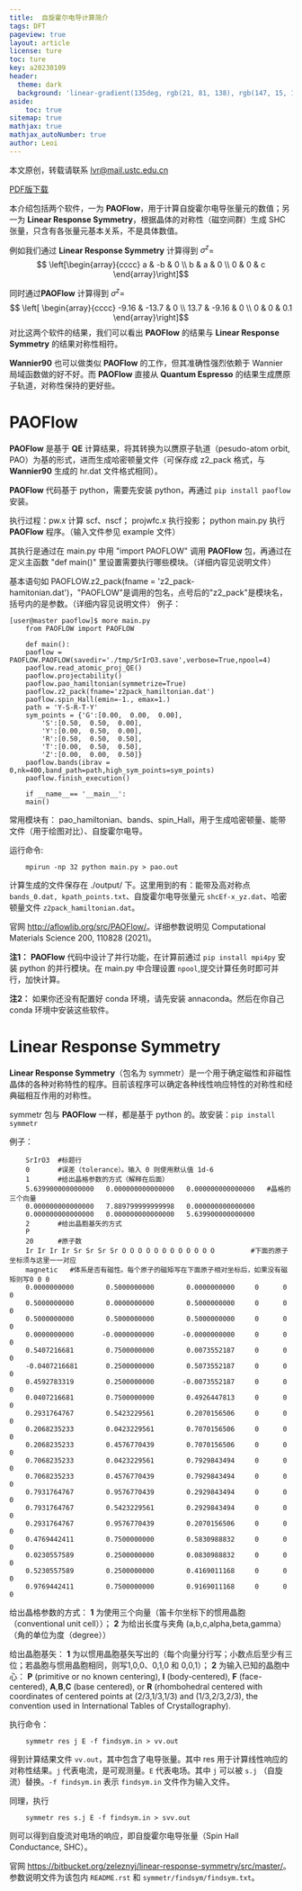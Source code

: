 ```yaml
---
title:  自旋霍尔电导计算简介
tags: DFT
pageview: true
layout: article
license: ture
toc: ture
key: a20230109
header:
  theme: dark
  background: 'linear-gradient(135deg, rgb(21, 81, 138), rgb(147, 15, 139))'
aside:
    toc: true
sitemap: true
mathjax: true
mathjax_autoNumber: true
author: Leoi
---
```

本文原创，转载请联系 lvr@mail.ustc.edu.cn

[PDF版下载](https://leoijeon.github.io/assets/自旋霍尔电导计算简介.pdf)

本介绍包括两个软件，一为 **PAOFlow**，用于计算自旋霍尔电导张量元的数值；另一为 **Linear Response Symmetry**，根据晶体的对称性（磁空间群）生成 SHC 张量，只含有各张量元基本关系，不是具体数值。

例如我们通过 **Linear Response Symmetry** 计算得到 $\sigma^z$=
$$
\left[\begin{array}{cccc}
     a & -b & 0 \\
     b &  a & 0  \\
     0 &  0 & c
\end{array}\right]$$

同时通过**PAOFlow** 计算得到 $\sigma^z$=
   $$ \left[ \begin{array}{cccc}
        -9.16 & -13.7 & 0 \\
        13.7 & -9.16 & 0  \\
        0 & 0 & 0.1
    \end{array}\right]$$ 对比这两个软件的结果，我们可以看出 **PAOFlow** 的结果与 **Linear Response Symmetry** 的结果对称性相符。

**Wannier90** 也可以做类似 **PAOFlow** 的工作，但其准确性强烈依赖于 Wannier 局域函数做的好不好。而 **PAOFlow** 直接从 **Quantum Espresso** 的结果生成赝原子轨道，对称性保持的更好些。

# **PAOFlow**

**PAOFlow** 是基于 **QE** 计算结果，将其转换为以赝原子轨道（pesudo-atom orbit, PAO）为基的形式，进而生成哈密顿量文件（可保存成 z2_pack 格式，与 **Wannier90** 生成的 hr.dat 文件格式相同）。

**PAOFlow** 代码基于 python，需要先安装 python，再通过
`pip install paoflow` 安装。

执行过程：pw.x 计算 scf、nscf； projwfc.x 执行投影； python main.py 执行 **PAOFlow** 程序。（输入文件参见 example 文件）

其执行是通过在 main.py 中用 "import PAOFLOW" 调用 **PAOFlow** 包，再通过在定义主函数 "def main()" 里设置需要执行哪些模块。（详细内容见说明文件）

基本语句如 PAOFLOW.z2_pack(fname = 'z2_pack-hamitonian.dat')，"PAOFLOW"是调用的包名，点号后的"z2_pack"是模块名，括号内的是参数。（详细内容见说明文件） 例子：

    [user@master paoflow]$ more main.py
        from PAOFLOW import PAOFLOW
        
        def main():
        paoflow = PAOFLOW.PAOFLOW(savedir='./tmp/SrIrO3.save',verbose=True,npool=4)
        paoflow.read_atomic_proj_QE()
        paoflow.projectability()
        paoflow.pao_hamiltonian(symmetrize=True)
        paoflow.z2_pack(fname='z2pack_hamiltonian.dat')
        paoflow.spin_Hall(emin=-1., emax=1.)
        path = 'Y-S-R-T-Y'
        sym_points = {'G':[0.00,  0.00,  0.00], 
            'S':[0.50,  0.50,  0.00], 
            'Y':[0.00,  0.50,  0.00],
            'R':[0.50,  0.50,  0.50], 
            'T':[0.00,  0.50,  0.50], 
            'Z':[0.00,  0.00,  0.50]}
        paoflow.bands(ibrav = 0,nk=400,band_path=path,high_sym_points=sym_points)
        paoflow.finish_execution()
        
        if __name__== '__main__':
        main()

常用模块有：
pao_hamiltonian、bands、spin_Hall，用于生成哈密顿量、能带文件（用于绘图对比）、自旋霍尔电导。

运行命令:

        mpirun -np 32 python main.py > pao.out

计算生成的文件保存在 ./output/ 下。这里用到的有：能带及高对称点 `bands_0.dat, kpath_points.txt`、自旋霍尔电导张量元 `shcEf-x_yz.dat`、哈密顿量文件 `z2pack_hamiltonian.dat`。

官网 <http://aflowlib.org/src/PAOFlow/>。详细参数说明见 Computational Materials Science 200, 110828 (2021)。

**注1：** **PAOFlow** 代码中设计了并行功能，在计算前通过 `pip install mpi4py` 安装 python 的并行模块。在 main.py 中合理设置 `npool`,提交计算任务时即可并行，加快计算。

**注2：** 如果你还没有配置好 conda 环境，请先安装 annaconda。然后在你自己 conda 环境中安装这些软件。

#  **Linear Response Symmetry**

**Linear Response Symmetry**（包名为 symmetr）是一个用于确定磁性和非磁性晶体的各种对称特性的程序。目前该程序可以确定各种线性响应特性的对称性和经典磁相互作用的对称性。

symmetr 包与 **PAOFlow** 一样，都是基于 python 的。故安装：`pip install symmetr`

例子：

        SrIrO3  #标题行
        0       #误差（tolerance）。输入 0 则使用默认值 1d-6
        1       #给出晶格参数的方式（解释在后面）
        5.639900000000000   0.000000000000000   0.000000000000000   #晶格的三个向量
        0.000000000000000   7.889799999999998   0.000000000000000
        0.000000000000000   0.000000000000000   5.639900000000000
        2       #给出晶胞基矢的方式
        P       
        20      #原子数
        Ir Ir Ir Ir Sr Sr Sr Sr O O O O O O O O O O O O         #下面的原子坐标须与这里一一对应
        magnetic   #体系是否有磁性。每个原子的磁矩写在下面原子相对坐标后，如果没有磁矩则写0 0 0
        0.0000000000        0.5000000000        0.0000000000     0      0     0
        0.5000000000        0.0000000000        0.5000000000     0      0     0
        0.5000000000        0.5000000000        0.5000000000     0      0     0
        0.0000000000       -0.0000000000       -0.0000000000     0      0     0
        0.5407216681        0.7500000000        0.0073552187     0      0     0
        -0.0407216681       0.2500000000        0.5073552187     0      0     0
        0.4592783319        0.2500000000       -0.0073552187     0      0     0
        0.0407216681        0.7500000000        0.4926447813     0      0     0
        0.2931764767        0.5423229561        0.2070156506     0      0     0
        0.2068235233        0.0423229561        0.7070156506     0      0     0
        0.2068235233        0.4576770439        0.7070156506     0      0     0
        0.7068235233        0.0423229561        0.7929843494     0      0     0
        0.7068235233        0.4576770439        0.7929843494     0      0     0
        0.7931764767        0.9576770439        0.2929843494     0      0     0
        0.7931764767        0.5423229561        0.2929843494     0      0     0
        0.2931764767        0.9576770439        0.2070156506     0      0     0
        0.4769442411        0.7500000000        0.5830988832     0      0     0
        0.0230557589        0.2500000000        0.0830988832     0      0     0
        0.5230557589        0.2500000000        0.4169011168     0      0     0
        0.9769442411        0.7500000000        0.9169011168     0      0     0

给出晶格参数的方式： **1** 为使用三个向量（笛卡尔坐标下的惯用晶胞（conventional unit cell））； **2** 为给出长度与夹角 (a,b,c,alpha,beta,gamma）（角的单位为度（degree））

给出晶胞基矢： **1** 为以惯用晶胞基矢写出的（每个向量分行写；小数点后至少有三位；若晶胞与惯用晶胞相同，则写1,0,0、0,1,0
和 0,0,1）； **2** 为输入已知的晶胞中心： **P** (primitive or no known
centering), **I** (body-centered), **F** (face-centered),
**A**,**B**,**C** (base centered), or **R** (rhombohedral centered with
coordinates of centered points at (2/3,1/3,1/3) and (1/3,2/3,2/3), the
convention used in International Tables of Crystallography).

执行命令：

        symmetr res j E -f findsym.in > vv.out

得到计算结果文件 `vv.out`，其中包含了电导张量。其中 res 用于计算线性响应的对称性结果。`j` 代表电流，是可观测量。`E` 代表电场。其中 `j` 可以被 `s.j` （自旋流）替换。`-f findsym.in` 表示 `findsym.in` 文件作为输入文件。

同理，执行

        symmetr res s.j E -f findsym.in > svv.out

则可以得到自旋流对电场的响应，即自旋霍尔电导张量（Spin Hall Conductance, SHC）。

官网 <https://bitbucket.org/zeleznyj/linear-response-symmetry/src/master/>。参数说明文件为该包内 `README.rst` 和 `symmetr/findsym/findsym.txt`。
